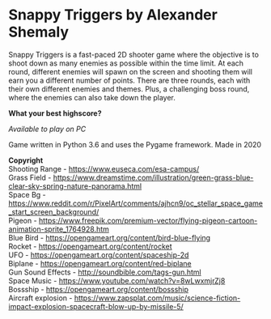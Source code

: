 # Snappy Triggers by Alexander Shemaly

Snappy Triggers is a fast-paced 2D shooter game where the objective is to shoot down as many enemies as possible within the time limit.
At each round, different enemies will spawn on the screen and shooting them will earn you a different number of points.
There are three rounds, each with their own different enemies and themes. Plus, a challenging boss round, where the enemies can also take down the player.

**What your best highscore?**

_Available to play on PC_

Game written in Python 3.6 and uses the Pygame framework. Made in 2020

**Copyright**<br>
Shooting Range - https://www.euseca.com/esa-campus/<br>
Grass Field - https://www.dreamstime.com/illustration/green-grass-blue-clear-sky-spring-nature-panorama.html<br>
Space Bg - https://www.reddit.com/r/PixelArt/comments/ajhcn9/oc_stellar_space_game_start_screen_background/<br>
Pigeon - https://www.freepik.com/premium-vector/flying-pigeon-cartoon-animation-sprite_1764928.htm<br>
Blue Bird - https://opengameart.org/content/bird-blue-flying<br>
Rocket - https://opengameart.org/content/rocket<br>
UFO - https://opengameart.org/content/spaceship-2d<br>
Biplane - https://opengameart.org/content/red-biplane<br>
Gun Sound Effects - http://soundbible.com/tags-gun.html<br>
Space Music - https://www.youtube.com/watch?v=8wLwxmjrZj8<br>
Bossship - https://opengameart.org/content/bossship<br>
Aircraft explosion - https://www.zapsplat.com/music/science-fiction-impact-explosion-spacecraft-blow-up-by-missile-5/<br>
